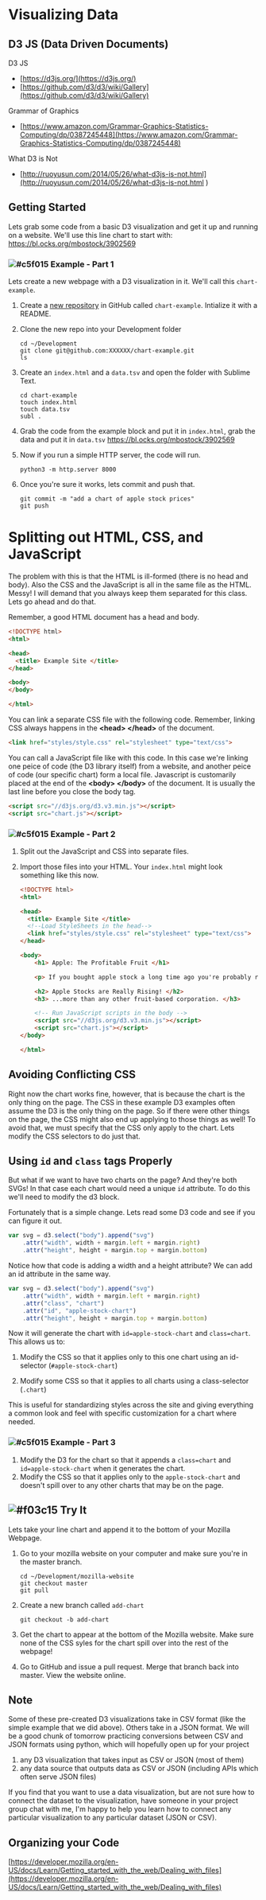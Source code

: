 # Visualizing Data

## D3 JS (Data Driven Documents)
D3 JS

* [https://d3js.org/](https://d3js.org/)
* [https://github.com/d3/d3/wiki/Gallery](https://github.com/d3/d3/wiki/Gallery)

Grammar of Graphics

* [https://www.amazon.com/Grammar-Graphics-Statistics-Computing/dp/0387245448](https://www.amazon.com/Grammar-Graphics-Statistics-Computing/dp/0387245448)

What D3 is Not

* [http://ruoyusun.com/2014/05/26/what-d3js-is-not.html](http://ruoyusun.com/2014/05/26/what-d3js-is-not.html
)

## Getting Started

Lets grab some code from a basic D3 visualization and get it up and running on a website. We'll use this line chart to start with: https://bl.ocks.org/mbostock/3902569

### ![#c5f015](https://placehold.it/15/c5f015/000000?text=+) Example - Part 1

Lets create a new webpage with a D3 visualization in it. We'll call this `chart-example`.

1. Create a [new repository](https://github.com/new) in GitHub called `chart-example`. Intialize it with a README.

2. Clone the new repo into your Development folder

	```
	cd ~/Development
	git clone git@github.com:XXXXXX/chart-example.git
	ls
	```
3. Create an `index.html` and a `data.tsv` and open the folder with Sublime Text.

	```
	cd chart-example
	touch index.html
	touch data.tsv
	subl .
	```
4. Grab the code from the example block and put it in `index.html`, grab the data and put it in `data.tsv`
 https://bl.ocks.org/mbostock/3902569

5. Now if you run a simple HTTP server, the code will run.

	```
	python3 -m http.server 8000
	```

6. Once you're sure it works, lets commit and push that.

	```
	git commit -m "add a chart of apple stock prices"
	git push
	```

# Splitting out HTML, CSS, and JavaScript
The problem with this is that the HTML is ill-formed (there is no head and body). Also the CSS and the JavaScript is all in the same file as the HTML. Messy! I will demand that you always keep them separated for this class. Lets go ahead and do that.


Remember, a good HTML document has a head and body.

```html
<!DOCTYPE html>
<html>

<head>
  <title> Example Site </title>
</head>

<body>
</body>

</html>
```

You can link a separate CSS file with the following code. Remember, linking CSS always happens in the **\<head> \</head>** of the document.

```html
<link href="styles/style.css" rel="stylesheet" type="text/css">
```

You can call a JavaScript file like with this code. In this case we're linking one peice of code (the D3 library itself) from a website, and another peice of code (our specific chart) form a local file. Javascript is customarily placed at the end of the **\<body> \</body>** of the document. It is usually the last line before you close the body tag.

```html
<script src="//d3js.org/d3.v3.min.js"></script>
<script src="chart.js"></script>
```

### ![#c5f015](https://placehold.it/15/c5f015/000000?text=+) Example - Part 2

1. Split out the JavaScript and CSS into separate files.
2. Import those files into your HTML. Your `index.html` might look something like this now.

	```html
	<!DOCTYPE html>
	<html>

	<head>
	  <title> Example Site </title>
	  <!--Load StyleSheets in the head-->
	  <link href="styles/style.css" rel="stylesheet" type="text/css">
	</head>

	<body>
		<h1> Apple: The Profitable Fruit </h1>

		<p> If you bought apple stock a long time ago you're probably rich. That's because it went up really fast! See for yourself in the chart below. </p>

		<h2> Apple Stocks are Really Rising! </h2>
		<h3> ...more than any other fruit-based corporation. </h3>

		<!-- Run JavaScript scripts in the body -->
		<script src="//d3js.org/d3.v3.min.js"></script>
		<script src="chart.js"></script>
	</body>

	</html>
	```

## Avoiding Conflicting CSS

Right now the chart works fine, however, that is because the chart is the only thing on the page. The CSS in these example D3 examples often assume the D3 is the only thing on the page. So if there were other things on the page, the CSS might also end up applying to those things as well! To avoid that, we must specify that the CSS only apply to the chart. Lets modify the CSS selectors to do just that.

## Using `id` and `class` tags Properly

But what if we want to have two charts on the page? And they're both SVGs! In that case each chart would need a unique `id` attribute. To do this we'll need to modify the d3 block.

Fortunately that is a simple change. Lets read some D3 code and see if you can figure it out.

```javascript
var svg = d3.select("body").append("svg")
    .attr("width", width + margin.left + margin.right)
    .attr("height", height + margin.top + margin.bottom)
```

Notice how that code is adding a width and a height attribute? We can add an id attribute in the same way.

```javascript
var svg = d3.select("body").append("svg")
    .attr("width", width + margin.left + margin.right)
    .attr("class", "chart")
    .attr("id", "apple-stock-chart")
    .attr("height", height + margin.top + margin.bottom)
```

Now it will generate the chart with `id=apple-stock-chart` and `class=chart`. This allows us to:

1. Modify the CSS so that it applies only to this one chart using an id-selector (`#apple-stock-chart`)

2. Modify some CSS so that it applies to all charts using a class-selector (`.chart`)

This is useful for standardizing styles across the site and giving everything a common look and feel with specific customization for a chart where needed.

### ![#c5f015](https://placehold.it/15/c5f015/000000?text=+) Example - Part 3

1. Modify the D3 for the chart so that it appends a `class=chart` and `id=apple-stock-chart` when it generates the chart.
2. Modify the CSS so that it applies only to the `apple-stock-chart` and doesn't spill over to any other charts that may be on the page.


## ![#f03c15](https://placehold.it/15/f03c15/000000?text=+) Try It

Lets take your line chart and append it to the bottom of your Mozilla Webpage.

1. Go to your mozilla website on your computer and make sure you're in the master branch.

	```
	cd ~/Development/mozilla-website
	git checkout master
	git pull
	```

2. Create a new branch called `add-chart`

	```
	git checkout -b add-chart
	```
3. Get the chart to appear at the bottom of the Mozilla website. Make sure none of the CSS syles for the chart spill over into the rest of the webpage!

4. Go to GitHub and issue a pull request. Merge that branch back into master. View the website online.


## Note

Some of these pre-created D3 visualizations take in CSV format (like the simple example that we did above). Others take in a JSON format. We will be a good chunk of tomorrow practicing conversions between CSV and JSON formats using python, which will hopefully open up for your project

  1. any D3 visualization that takes input as CSV or JSON (most of them)
  2. any data source that outputs data as CSV or JSON (including APIs which often serve JSON files)

If you find that you want to use a data visualization, but are not sure how to connect the dataset to the visualization, have someone in your project group chat with me, I'm happy to help you learn how to connect any particular visualization to any particular dataset (JSON or CSV).


## Organizing your Code

[https://developer.mozilla.org/en-US/docs/Learn/Getting_started_with_the_web/Dealing_with_files](https://developer.mozilla.org/en-US/docs/Learn/Getting_started_with_the_web/Dealing_with_files)
